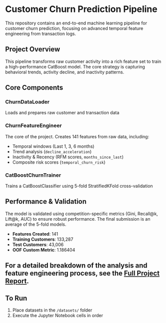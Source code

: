 # Customer Churn Prediction Pipeline

This repository contains an end-to-end machine learning pipeline for customer churn prediction, focusing on advanced temporal feature engineering from transaction logs.

## Project Overview

This pipeline transforms raw customer activity into a rich feature set to train a high-performance CatBoost model. The core strategy is capturing behavioral trends, activity decline, and inactivity patterns.

## Core Components

### **ChurnDataLoader**
Loads and prepares raw customer and transaction data

### **ChurnFeatureEngineer**
The core of the project. Creates 141 features from raw data, including:
- Temporal windows (Last 1, 3, 6 months)
- Trend analysis (`decline_acceleration`)
- Inactivity & Recency (RFM scores, `months_since_last`)
- Composite risk scores (`temporal_churn_risk`)

### **CatBoostChurnTrainer**
Trains a CatBoostClassifier using 5-fold StratifiedKFold cross-validation

## Performance & Validation

The model is validated using competition-specific metrics (Gini, Recall@k, Lift@k, AUC) to ensure robust performance. The final submission is an average of the 5-fold models.

- **Features Created**: 141
- **Training Customers**: 133,287
- **Test Customers**: 43,006
- **OOF Custom Metric**: 1.186404
## For a detailed breakdown of the analysis and feature engineering process, see the [Full Project Report](reports/Full_Report.md).

## To Run

1. Place datasets in the `/datasets/` folder
2. Execute the Jupyter Notebook cells in order
